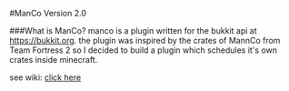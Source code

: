 #ManCo Version 2.0

###What is ManCo?
manco is a plugin written for the bukkit api at https://bukkit.org.
the plugin was inspired by the crates of MannCo from Team Fortress 2
so I decided to build a plugin which schedules it's own crates inside minecraft.

see wiki: [click here](https://github.com/xize/ManCo/wiki)
